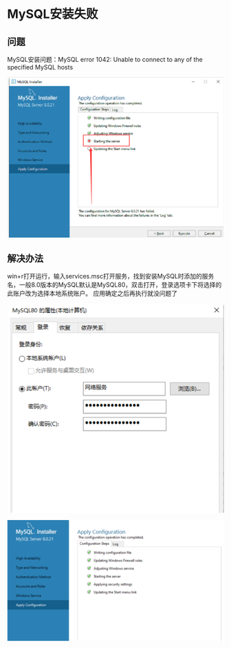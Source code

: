 # MySQL安装失败

## 问题

MySQL安装问题：MySQL error 1042: Unable to connect to any of the specified MySQL hosts

![](../.gitbook/assets/y1%20%281%29.png)

## 解决办法

win+r打开运行，输入services.msc打开服务，找到安装MySQL时添加的服务名，一般8.0版本的MySQL默认是MySQL80，双击打开，登录选项卡下将选择的此账户改为选择本地系统账户。 应用确定之后再执行就没问题了

![img](../.gitbook/assets/y2%20%281%29.png)

![img](../.gitbook/assets/y3%20%281%29.png)


